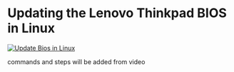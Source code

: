 # Updating the Lenovo Thinkpad BIOS in Linux

[![Update Bios in Linux](http://img.youtube.com/vi/2CGrawsd_TA/0.jpg)](https://www.youtube.com/watch?v=2CGrawsd_TA "Update Bios in Linux")

commands and steps will be added from video